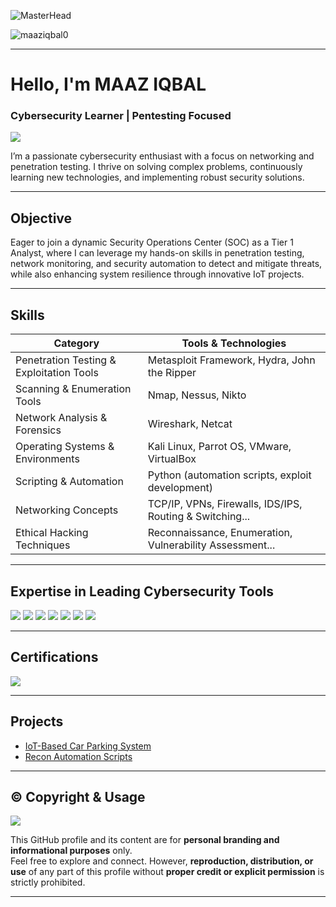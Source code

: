 ![MasterHead](https://repository-images.githubusercontent.com/588181932/e36ec678-7984-4cdd-8e4c-a3932772ff8e)

<p align="left"> <img src="https://komarev.com/ghpvc/?username=maaziqbal0&label=Profile%20views&color=0e75b6&style=flat" alt="maaziqbal0" /> </p>

---

# Hello, I'm MAAZ IQBAL
<h3 align="left">Cybersecurity Learner | Pentesting Focused</h3>

<a href="https://linkedin.com"><img src="https://img.shields.io/badge/-LinkedIn-0072b1?&style=for-the-badge&logo=linkedin&logoColor=white" /></a>

I’m a passionate cybersecurity enthusiast with a focus on networking and penetration testing. I thrive on solving complex problems, continuously learning new technologies, and implementing robust security solutions.

---

## Objective
Eager to join a dynamic Security Operations Center (SOC) as a Tier 1 Analyst, where I can leverage my hands-on skills in penetration testing, network monitoring, and security automation to detect and mitigate threats, while also enhancing system resilience through innovative IoT projects.

---

## Skills
| Category                            | Tools & Technologies                                      |
|-------------------------------------------|-----------------------------------------------------------|
| Penetration Testing & Exploitation Tools | Metasploit Framework, Hydra, John the Ripper             |
| Scanning & Enumeration Tools             | Nmap, Nessus, Nikto                                      |
| Network Analysis & Forensics             | Wireshark, Netcat                                        |
| Operating Systems & Environments         | Kali Linux, Parrot OS, VMware, VirtualBox                |
| Scripting & Automation                   | Python (automation scripts, exploit development)         |
| Networking Concepts                      | TCP/IP, VPNs, Firewalls, IDS/IPS, Routing & Switching... |
| Ethical Hacking Techniques               | Reconnaissance, Enumeration, Vulnerability Assessment... |


---

## Expertise in Leading Cybersecurity Tools


<div>
    <img src="https://img.shields.io/badge/-Wireshark-1679A7?&style=for-the-badge&logo=Wireshark&logoColor=white" />
    <img src="https://img.shields.io/badge/-Nessus-EF3B2D?&style=for-the-badge&logo=Suricata&logoColor=white" />
    <img src="https://img.shields.io/badge/-Netcat-777BB4?&style=for-the-badge&logo=Zeek&logoColor=white" />
    <img src="https://img.shields.io/badge/-Metasploit Framework-005571?&style=for-the-badge&logoColor=white" />
    <img src="https://img.shields.io/badge/-Hydra-4B275F?&style=for-the-badge&logo=Velociraptor&logoColor=white" />
    <img src="https://img.shields.io/badge/-John the Ripper-FF0000?&style=for-the-badge&logoColor=white" />
    <img src="https://img.shields.io/badge/-Nmap-006400?&style=for-the-badge&logoColor=white" />
</div>


---

## Certifications
<div>
    <img src="https://img.shields.io/badge/-CCNA-FF0000?&style=for-the-badge&logoColor=white" />
    
</div>

---

## Projects

- [IoT-Based Car Parking System](https://github.com/yourusername/IoT-Car-Parking)  
- [Recon Automation Scripts](https://github.com/yourusername/Recon)


---

## ©️ Copyright & Usage  

<div align="leftr">
    <img src="https://img.shields.io/badge/-©%202025%20Maaz%20Iqbal%20All%20Rights%20Reserved-0d1117?&style=for-the-badge&logoColor=white" />
</div>

This GitHub profile and its content are for **personal branding and informational purposes** only.  
Feel free to explore and connect. However, **reproduction, distribution, or use** of any part of this profile without **proper credit or explicit permission** is strictly prohibited.

---

